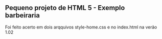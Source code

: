 ## Pequeno projeto de HTML 5 - Exemplo barbeiraria
Foi feito acerto em dois arqquivos style-home.css e no index.html na verão 1.02
